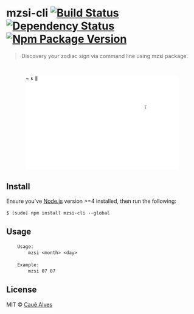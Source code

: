 # mzsi-cli [![Build Status](https://travis-ci.org/cauealves/mzsi-cli.svg?branch=master)](https://travis-ci.org/cauealves/mzsi-cli) [![Dependency Status](https://david-dm.org/cauealves/mzsi-cli.svg?style=flat-square)](https://david-dm.org/cauealves/mzsi-cli) [![Npm Package Version](https://img.shields.io/npm/v/mzsi-cli.svg?style=flat-square)](https://www.npmjs.org/package/mzsi-cli)

> Discovery your zodiac sign via command line using mzsi package.

<br />

<p align="center">
  <img width="80%" src="./screenshot.gif?raw=true" />
</p>

## Install 

Ensure you've [Node.js](https://nodejs.org) version >=4 installed, then run the following:

```
$ [sudo] npm install mzsi-cli --global 
```

## Usage
```
	Usage:
    	mzsi <month> <day>
      
  	Example:
    	mzsi 07 07
```

## License

MIT © [Cauê Alves](http://cauealves.com)
